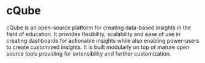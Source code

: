 # cQube
cQube is an open-source platform for creating data-based insights in the field of education. It provides flexibility, scalability and ease of use in creating dashboards for actionable insights while also enabling power-users to create customized insights.  It is built modularly on top of mature open source tools providing for extensibility and further customization.
